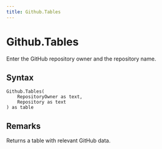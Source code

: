 ```yaml
---
title: Github.Tables
---
```


# Github.Tables


Enter the GitHub repository owner and the repository name.


## Syntax

```powerquery
Github.Tables(
    RepositoryOwner as text,
    Repository as text
) as table
```


## Remarks

Returns a table with relevant GitHub data.


